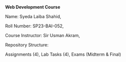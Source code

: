 ********Web Development Course********

Name: Syeda Laiba Shahid, 

Roll Number: SP23-BAI-052, 

Course Instructor: Sir Usman Akram, 

Repository Structure:

Assignments (4),
Lab Tasks (4), 
Exams (Midterm & Final)
